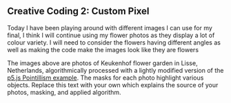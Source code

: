 
## Creative Coding 2: Custom Pixel

Today I have been playing around with different images I can use for my final, I think I will continue using my flower photos as they display a lot of colour variety. I will need to consider the flowers having different angles as well as making the code make the images look like they are flowers


The images above are photos of Keukenhof flower garden in Lisse, Netherlands, algorithmically processed with a lightly modified version of the [p5.js Pointillism example](https://p5js.org/examples/image-pointillism.html). The masks for each photo highlight various objects. Replace this text with your own which explains the source of your photos, masking, and applied algorithm.
